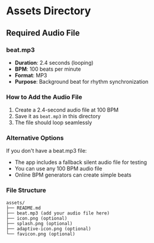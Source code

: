# Assets Directory

## Required Audio File

### beat.mp3
- **Duration**: 2.4 seconds (looping)
- **BPM**: 100 beats per minute
- **Format**: MP3
- **Purpose**: Background beat for rhythm synchronization

### How to Add the Audio File

1. Create a 2.4-second audio file at 100 BPM
2. Save it as `beat.mp3` in this directory
3. The file should loop seamlessly

### Alternative Options

If you don't have a beat.mp3 file:
- The app includes a fallback silent audio file for testing
- You can use any 100 BPM audio file
- Online BPM generators can create simple beats

### File Structure
```
assets/
├── README.md
├── beat.mp3 (add your audio file here)
├── icon.png (optional)
├── splash.png (optional)
├── adaptive-icon.png (optional)
└── favicon.png (optional)
``` 